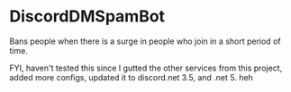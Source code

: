 # DiscordDMSpamBot
Bans people when there is a surge in people who join in a short period of time.


FYI, haven't tested this since I gutted the other services from this project, added more configs, updated it to discord.net 3.5, and .net 5.  heh
